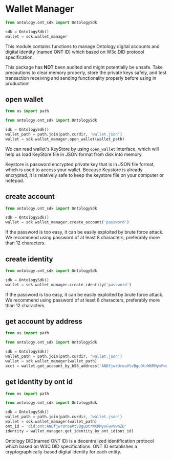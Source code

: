 # Wallet Manager

```python
from ontology.ont_sdk import OntologySdk

sdk = OntologySdk()
wallet = sdk.wallet_manager
```

This module contains functions to manage Ontology digital accounts and digital identity (named ONT ID) which based on W3c DID protocol specification.

<aside class="warning">
This package has <strong>NOT</strong> been audited and might potentially be unsafe. Take precautions to clear memory properly, store the private keys safely, and test transaction receiving and sending functionality properly before using in production!
</aside>

## open wallet

```python
from os import path

from ontology.ont_sdk import OntologySdk

sdk = OntologySdk()
wallet_path = path.join(path.curdir, 'wallet.json')
wallet = sdk.wallet_manager.open_wallet(wallet_path)
```

We can read wallet's KeyStore by using `open_wallet` interface, which will help us load KeyStore file in JSON format from disk into memory.

<aside class="notice">
Keystore is password encrypted private key that is in JSON file format, which is used to access your wallet. Because Keystore is already encrypted, it is relatively safe to keep the keystore file on your computer or notepad.
</aside>

## create account

```python
from ontology.ont_sdk import OntologySdk

sdk = OntologySdk()
wallet = sdk.wallet_manager.create_account('password')
```

<aside class="warning">
If the password is too easy, it can be easily exploited by brute force attack. We recommend using password of at least 8 characters, preferably more than 12 characters.
</aside>

## create identity

```python
from ontology.ont_sdk import OntologySdk

sdk = OntologySdk()
wallet = sdk.wallet_manager.create_identity('password')
```

<aside class="warning">
If the password is too easy, it can be easily exploited by brute force attack. We recommend using password of at least 8 characters, preferably more than 12 characters.
</aside>

## get account by address

```python
from os import path

from ontology.ont_sdk import OntologySdk

sdk = OntologySdk()
wallet_path = path.join(path.curdir, 'wallet.json')
wallet = sdk.wallet_manager(wallet_path)
acct = wallet.get_account_by_b58_address('ANDfjwrUroaVtvBguDtrWKRMyxFwvVwnZD', 'password')
```

## get identity by ont id

```python
from os import path

from ontology.ont_sdk import OntologySdk

sdk = OntologySdk()
wallet_path = path.join(path.curdir, 'wallet.json')
wallet = sdk.wallet_manager(wallet_path)
ont_id = 'did:ont:ANDfjwrUroaVtvBguDtrWKRMyxFwvVwnZD'
identity = wallet_manager.get_identity_by_ont_id(ont_id)
```

<aside class="success">
Ontology DID(named ONT ID) is a decentralized identification protocol which based on W3C DID specifications. ONT ID establishes a cryptographically-based digital identity for each entity.
</aside>
